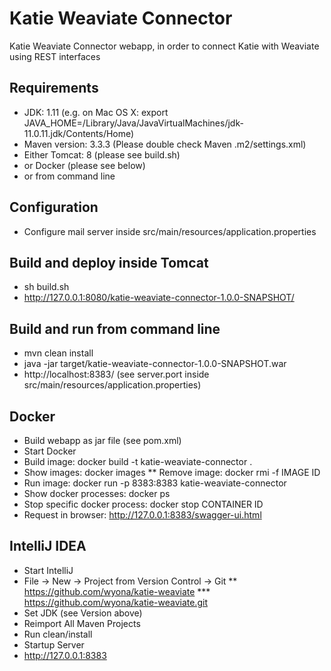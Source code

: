 # Katie Weaviate Connector

Katie Weaviate Connector webapp, in order to connect Katie with Weaviate using REST interfaces

## Requirements

* JDK: 1.11 (e.g. on Mac OS X: export JAVA_HOME=/Library/Java/JavaVirtualMachines/jdk-11.0.11.jdk/Contents/Home)
* Maven version: 3.3.3 (Please double check Maven .m2/settings.xml)
* Either Tomcat: 8 (please see build.sh)
* or Docker (please see below)
* or from command line

## Configuration

* Configure mail server inside src/main/resources/application.properties

## Build and deploy inside Tomcat

* sh build.sh
* http://127.0.0.1:8080/katie-weaviate-connector-1.0.0-SNAPSHOT/

## Build and run from command line

* mvn clean install
* java -jar target/katie-weaviate-connector-1.0.0-SNAPSHOT.war
* http://localhost:8383/ (see server.port inside src/main/resources/application.properties)

## Docker

* Build webapp as jar file (see pom.xml)
* Start Docker
* Build image: docker build -t katie-weaviate-connector .
* Show images: docker images
** Remove image: docker rmi -f IMAGE ID
* Run image: docker run -p 8383:8383 katie-weaviate-connector
* Show docker processes: docker ps
* Stop specific docker process: docker stop CONTAINER ID
* Request in browser: http://127.0.0.1:8383/swagger-ui.html

## IntelliJ IDEA

* Start IntelliJ
* File -> New -> Project from Version Control -> Git
** https://github.com/wyona/katie-weaviate
*** https://github.com/wyona/katie-weaviate.git
* Set JDK (see Version above)
* Reimport All Maven Projects
* Run clean/install
* Startup Server
* http://127.0.0.1:8383
